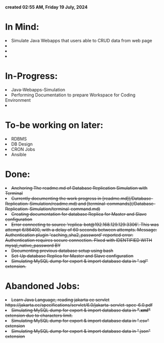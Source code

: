 **created 02:55 AM, Friday 19 July, 2024**
# In Mind:

<left>
<li> Simulate Java Webapps that users able to CRUD data from web page
<li> 
<li> 
<li> 
</left>

# In-Progress:

<left>
<li> Java-Webapps-Simulation
<li> Performing Documentation to prepare Workspace for Coding Environment
<b> </b>
<li></li></left>

# To-be working on later:
<left>
<li> RDBMS
<li> DB Design
<li> CRON Jobs
<li> Ansible

</li></left>


# Done:
<left>
<li><s>Anchoring The readme.md of Database Replication Simulation with Terminal 
<li><s>Currently documenting the work progress in [readme.md](/Database-Replication-Simulation/readme.md) and [terminal-commands](/Database-Replication-Simulation/terminal-command.md)
<li><s>Creating documentation for database Replica for Master and Slave configuration</s>
<li><s> Error connecting to source 'replica-bot@192.168.129.129:3306'. This was attempt 6/86400, with a delay of 60 seconds between attempts. Message: Authentication plugin 'caching_sha2_password' reported error: Authentication requires secure connection. FIxed with IDENTIFIED WITH mysql_native_password BY</s>
<li><s>Documenting previous database setup using bash
<li><s>Set-Up database Replica for Master and Slave configuration
<li><s>Simulating MySQL dump for export & import database data in ".sql" extension.</s></s></s>
</li></left>

# Abandoned Jobs:

<left>
<li><s>Learn Java Language, reading jakarta ee servlet https://jakarta.ee/specifications/servlet/6.0/jakarta-servlet-spec-6.0.pdf
<li><s> Simulating MySQL dump for export & import database data in <b>".xml"</b> extension due to characters limit.
<li><s> Simulating MySQL dump for export & import database data in ".csv" extension
<li> Simulating MySQL dump for export & import database data in ".json" extension
</li></left>